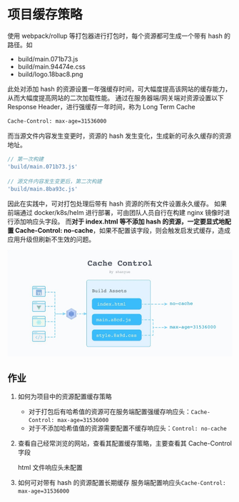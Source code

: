 # 项目缓存策略

使用 webpack/rollup 等打包器进行打包时，每个资源都可生成一个带有 hash 的路径。如

- build/main.071b73.js
- build/main.94474e.css
- build/logo.18bac8.png

此处对添加 hash 的资源设置一年强缓存时间，可大幅度提高该网站的缓存能力，从而大幅度提高网站的二次加载性能。
通过在服务器端/网关端对资源设置以下 Response Header，进行强缓存一年时间，称为 Long Term Cache

```bash
Cache-Control: max-age=31536000
```

而当源文件内容发生变更时，资源的 hash 发生变化，生成新的可永久缓存的资源地址。

```js
// 第一次构建
'build/main.071b73.js'

// 源文件内容发生变更后，第二次构建
'build/main.8ba93c.js'
```

因此在实践中，可对打包处理后带有 hash 资源的所有文件设置永久缓存。
如果前端通过 docker/k8s/helm 进行部署，可由团队人员自行在构建 nginx 镜像时进行添加响应头字段。
而**对于 index.html 等不添加 hash 的资源，一定要显式地配置 Cache-Control: no-cache**，如果不配置该字段，则会触发启发式缓存，造成应用升级但刷新不生效的问题。

![17-1](./img/17-1.jpg)

## 作业

1. 如何为项目中的资源配置缓存策略

   - 对于打包后有哈希值的资源可在服务端配置强缓存响应头：`Cache-Control: max-age=31536000`
   - 对于不添加哈希值值的资源需要配置不缓存响应头：`Control: no-cache`

2. 查看自己经常浏览的网站，查看其配置缓存策略，主要查看其 Cache-Control 字段

   html 文件响应头未配置

3. 如何可对带有 hash 的资源配置长期缓存
   服务端配置响应头`Cache-Control: max-age=31536000`
